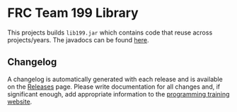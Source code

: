 # FRC Team 199 Library

This projects builds `lib199.jar` which contains code that reuse across projects/years. The javadocs can be found [here](https://docs.team199.org/lib199/).

## Changelog
A changelog is automatically generated with each release and is available on the [Releases](https://github.com/DeepBlueRobotics/lib199/releases) page. Please write documentation for all changes and, if significant enough, add appropriate information to the [programming training website](https://deep-blue-training.readthedocs.io/en/latest/).

